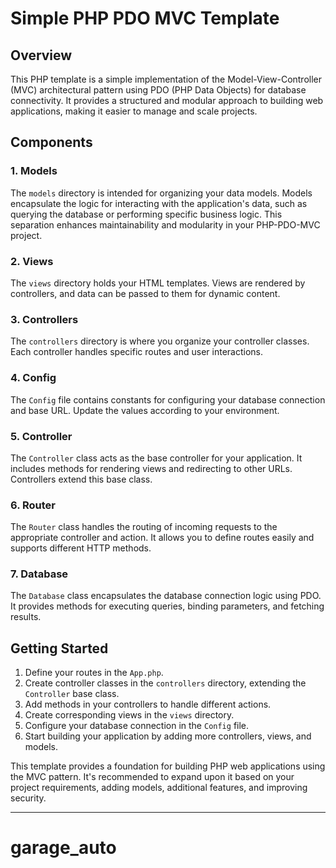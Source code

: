 # Simple PHP PDO MVC Template

## Overview

This PHP template is a simple implementation of the Model-View-Controller (MVC) architectural pattern using PDO (PHP Data Objects) for database connectivity. It provides a structured and modular approach to building web applications, making it easier to manage and scale projects.

## Components

### 1. Models

The `models` directory is intended for organizing your data models. Models encapsulate the logic for interacting with the application's data, such as querying the database or performing specific business logic. This separation enhances maintainability and modularity in your PHP-PDO-MVC project.

### 2. Views

The `views` directory holds your HTML templates. Views are rendered by controllers, and data can be passed to them for dynamic content.

### 3. Controllers

The `controllers` directory is where you organize your controller classes. Each controller handles specific routes and user interactions.

### 4. Config

The `Config` file contains constants for configuring your database connection and base URL. Update the values according to your environment.

### 5. Controller

The `Controller` class acts as the base controller for your application. It includes methods for rendering views and redirecting to other URLs. Controllers extend this base class.

### 6. Router

The `Router` class handles the routing of incoming requests to the appropriate controller and action. It allows you to define routes easily and supports different HTTP methods.

### 7. Database

The `Database` class encapsulates the database connection logic using PDO. It provides methods for executing queries, binding parameters, and fetching results.

## Getting Started

1. Define your routes in the `App.php`.
2. Create controller classes in the `controllers` directory, extending the `Controller` base class.
3. Add methods in your controllers to handle different actions.
4. Create corresponding views in the `views` directory.
5. Configure your database connection in the `Config` file.
6. Start building your application by adding more controllers, views, and models.

This template provides a foundation for building PHP web applications using the MVC pattern. It's recommended to expand upon it based on your project requirements, adding models, additional features, and improving security.

---


# garage_auto
